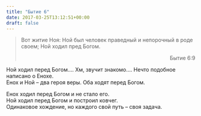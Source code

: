 ```yaml
---
title: "Бытие 6"
date: 2017-03-25T13:12:51+00:00
draft: false
---
```


> Вот житие Ноя: Ной был человек праведный и непорочный в роде своем; Ной ходил пред Богом.
> 
> <p style="text-align: right;">
>    Бытие 6:9
> </p>

  
Ной ходил перед Богом&#8230;. Хм, звучит знакомо&#8230;. Нечто подобное написано о Енохе.  
Енох и Ной &#8211; два героя веры. Оба ходят перед Богом. 

Енох ходил перед Богом и не стало его.  
Ной ходил перед Богом и построил ковчег.  
Одинаковое хождение, но каждого свой путь &#8211; своя задача.